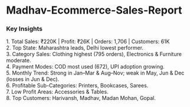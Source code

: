 <h1>Madhav-Ecommerce-Sales-Report</h1>
<h3>Key Insights</h3>
<p>
1.  Total Sales: ₹220K | Profit: ₹26K | Orders: 1,706 | Customers: 61K<br>
2.  Top State: Maharashtra leads, Delhi lowest performer.<br>
3.  Category Sales: Clothing highest (795 orders), Electronics & Furniture moderate.<br>
4.  Payment Modes: COD most used (672), UPI adoption growing.<br>
5.  Monthly Trend: Strong in Jan–Mar & Aug–Nov; weak in May, Jun & Dec (losses in Jun & Dec).<br>
6.  Profitable Sub-Categories: Printers, Bookcases, Sarees.<br>
7.  Low Profit Areas: Accessories & Tables.<br>
8.  Top Customers: Harivansh, Madhav, Madan Mohan, Gopal.<br>
</p>
